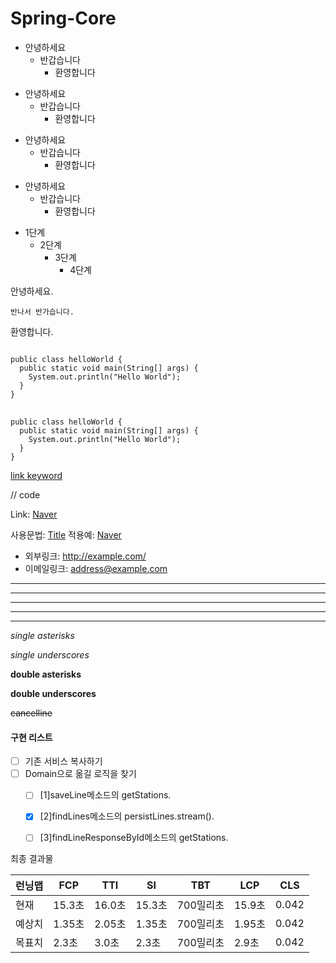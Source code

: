 # Spring-Core

- 안녕하세요
  - 반갑습니다
    - 환영합니다

* 안녕하세요
  * 반갑습니다
    * 환영합니다

+ 안녕하세요
  + 반갑습니다
    + 환영합니다

- 안녕하세요
  - 반갑습니다
    - 환영합니다
   


* 1단계
  - 2단계
    + 3단계
      + 4단계
     

안녕하세요.

    반나서 반가습니다.
    
환영합니다.


<pre>
<code>
public class helloWorld {
  public static void main(String[] args) {
    System.out.println("Hello World");
  }
}
</code>
</pre>





```
public class helloWorld {
  public static void main(String[] args) {
    System.out.println("Hello World");
  }
}
```





[link keyword][id]

[id]: URL "Link Keyword Here"

// code

Link: [Naver][naverlink]

[naverlink]: https://www.naver.com/"





사용문법: [Title](link)
적용예: [Naver](https://www.naver.com/, "Naver link")




* 외부링크: <http://example.com/>
* 이메일링크: <address@example.com>












* * *

***

*****

- - -

---------------------------------------




*single asterisks*

_single underscores_

**double asterisks**

__double underscores__

~~cancelline~~





#### 구현 리스트
- [ ] 기존 서비스 복사하기
- [ ] Domain으로 옮길 로직을 찾기
    - [ ] [1]saveLine메소드의 getStations.
    - [x] [2]findLines메소드의 persistLines.stream().
    - [ ] [3]findLineResponseById메소드의 getStations.





최종 결과물

| 런닝맵  | FCP   | TTI   | SI    | TBT    | LCP   | CLS   |
|------|-------|-------|-------|--------|-------|-------|
| 현재   | 15.3초 | 16.0초 | 15.3초 | 700밀리초 | 15.9초 | 0.042 |
| 예상치  | 1.35초 | 2.05초 | 1.35초 | 700밀리초 | 1.95초 | 0.042 |
| 목표치  | 2.3초  | 3.0초  | 2.3초  | 700밀리초 | 2.9초  | 0.042 |







